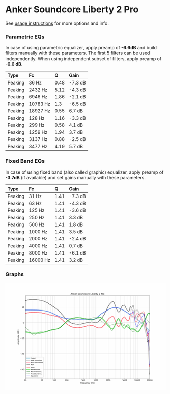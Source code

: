 # Anker Soundcore Liberty 2 Pro
See [usage instructions](https://github.com/jaakkopasanen/AutoEq#usage) for more options and info.

### Parametric EQs
In case of using parametric equalizer, apply preamp of **-6.6dB** and build filters manually
with these parameters. The first 5 filters can be used independently.
When using independent subset of filters, apply preamp of **-6.6 dB**.

| Type    | Fc       |    Q | Gain    |
|:--------|:---------|:-----|:--------|
| Peaking | 36 Hz    | 0.48 | -7.3 dB |
| Peaking | 2432 Hz  | 5.12 | -4.3 dB |
| Peaking | 6946 Hz  | 1.86 | -2.1 dB |
| Peaking | 10783 Hz | 1.3  | -6.5 dB |
| Peaking | 18927 Hz | 0.55 | 6.7 dB  |
| Peaking | 128 Hz   | 1.16 | -3.3 dB |
| Peaking | 299 Hz   | 0.58 | 4.1 dB  |
| Peaking | 1259 Hz  | 1.94 | 3.7 dB  |
| Peaking | 3137 Hz  | 0.88 | -2.5 dB |
| Peaking | 3477 Hz  | 4.19 | 5.7 dB  |

### Fixed Band EQs
In case of using fixed band (also called graphic) equalizer, apply preamp of **-3.7dB**
(if available) and set gains manually with these parameters.

| Type    | Fc       |    Q | Gain    |
|:--------|:---------|:-----|:--------|
| Peaking | 31 Hz    | 1.41 | -7.3 dB |
| Peaking | 63 Hz    | 1.41 | -4.3 dB |
| Peaking | 125 Hz   | 1.41 | -3.6 dB |
| Peaking | 250 Hz   | 1.41 | 3.3 dB  |
| Peaking | 500 Hz   | 1.41 | 1.8 dB  |
| Peaking | 1000 Hz  | 1.41 | 3.5 dB  |
| Peaking | 2000 Hz  | 1.41 | -2.4 dB |
| Peaking | 4000 Hz  | 1.41 | 0.7 dB  |
| Peaking | 8000 Hz  | 1.41 | -6.1 dB |
| Peaking | 16000 Hz | 1.41 | 3.2 dB  |

### Graphs
![](./Anker%20Soundcore%20Liberty%202%20Pro.png)